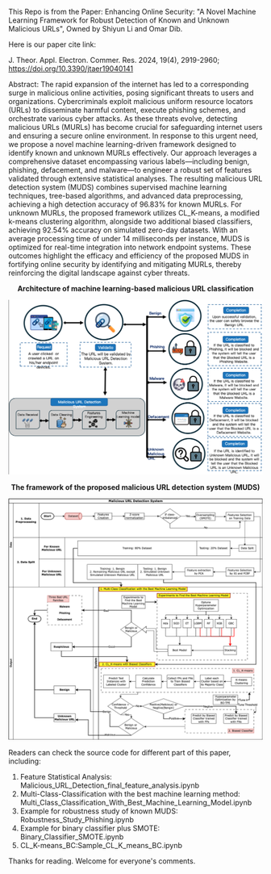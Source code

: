 This Repo is from the Paper: Enhancing Online Security: "A Novel Machine Learning Framework for Robust Detection of Known and Unknown Malicious URLs", Owned by Shiyun Li and Omar Dib.

Here is our paper cite link:

J. Theor. Appl. Electron. Commer. Res. 2024, 19(4), 2919-2960; https://doi.org/10.3390/jtaer19040141

Abstract: The rapid expansion of the internet has led to a corresponding surge in malicious online activities, posing significant threats to users and organizations. Cybercriminals exploit malicious uniform resource locators (URLs) to disseminate harmful content, execute phishing schemes, and orchestrate various cyber attacks. As these threats evolve, detecting malicious URLs (MURLs) has become crucial for safeguarding internet users and ensuring a secure online environment. In response to this urgent need, we propose a novel machine learning-driven framework designed to identify known and unknown MURLs effectively. Our approach leverages a comprehensive dataset encompassing various labels—including benign, phishing, defacement, and malware—to engineer a robust set of features validated through extensive statistical analyses. The resulting malicious URL detection system (MUDS) combines supervised machine learning techniques, tree-based algorithms, and advanced data preprocessing, achieving a high detection accuracy of 96.83% for known MURLs. For unknown MURLs, the proposed framework utilizes CL_K-means, a modified k-means clustering algorithm, alongside two additional biased classifiers, achieving 92.54% accuracy on simulated zero-day datasets. With an average processing time of under 14 milliseconds per instance, MUDS is optimized for real-time integration into network endpoint systems. These outcomes highlight the efficacy and efficiency of the proposed MUDS in fortifying online security by identifying and mitigating MURLs, thereby reinforcing the digital landscape against cyber threats.

**<p align="center">Architecture of machine learning-based malicious URL classification</p>**
<p align="center">
<img src="Figures/Application Senario.png" width="800" />
</p>

**<p align="center">The framework of the proposed malicious URL detection system (MUDS)</p>**
<p align="center">
<img src="Figures/Malicious URL Detection System.png" width="800" />
</p>

Readers can check the source code for different part of this paper, including:
1. Feature Statistical Analysis: Malicious_URL_Detection_final_feature_analysis.ipynb
2. Multi-Class-Classification with the best machine learning method: Multi_Class_Classification_With_Best_Machine_Learning_Model.ipynb
3. Example for robustness study of known MUDS: Robustness_Study_Phishing.ipynb
4. Example for binary classifier plus SMOTE: Binary_Classifier_SMOTE.ipynb
5. CL_K-means_BC:Sample_CL_K_means_BC.ipynb

Thanks for reading. Welcome for everyone's comments.

